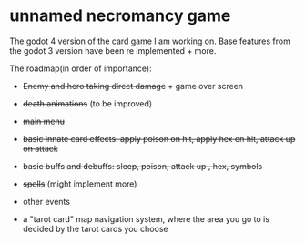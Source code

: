 # unnamed necromancy game
 The godot 4 version of the card game I am working on. Base features from the godot 3 version have been re implemented + more. 

 The roadmap(in order of importance):
 - ~~Enemy and hero taking direct damage~~ + game over screen
 - ~~death animations~~ (to be improved)
 - ~~main menu~~

 - ~~basic innate card effects: apply poison on hit, apply hex on hit, attack up on attack~~
 - ~~basic buffs and debuffs: sleep, poison, attack up , hex, symbols~~

 - ~~spells~~ (might implement more)
 - other events
 - a "tarot card" map navigation system, where the area you go to is decided by the tarot cards you choose

